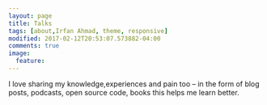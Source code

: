 ```yaml
---
layout: page
title: Talks
tags: [about,Irfan Ahmad, theme, responsive]
modified: 2017-02-12T20:53:07.573882-04:00
comments: true
image:
  feature: 
---
```


I love sharing my knowledge,experiences and pain too – in the form of blog posts, podcasts, open source code, books this helps me learn better.
